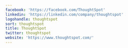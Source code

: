 ```yaml
---
facebook: 'https://facebook.com/ThoughtSpot'
linkedin: 'https://linkedin.com/company/thoughtspot'
logohandle: thoughtspot
sort: thoughtspot
title: ThoughtSpot
twitter: thoughtspot
website: 'https://www.thoughtspot.com/'
---
```

